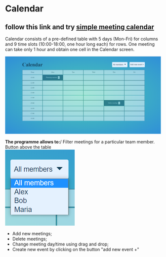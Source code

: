 # Сalendar 
## follow this link and try [simple meeting calendar](https://nataliakoshevaya.github.io/calendar/dist/calendar.html)

Calendar consists of a pre-defined table with 5 days (Mon-Fri) for columns and 9 time slots (10:00-18:00, one hour long each) for rows. One meeting can take only 1 hour and obtain one cell in the Calendar screen.  

![alt text](screenshots/calendar.png "Calendar")

**The programme allows to:**/
 Filter meetings for a particular team member. Button above the table\
  ![alt text](screenshots/filter.png "filter") 

 + Add new meetings;
 + Delete meetings;
 + Change meeting day/time using drag and drop;
 + Create new event by clicking on the button "add new event +" 
 
